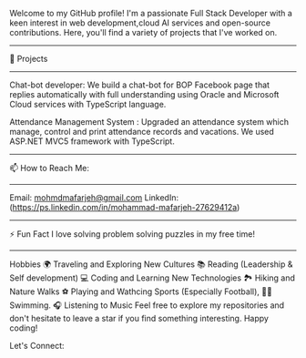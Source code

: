Welcome to my GitHub profile! I'm a passionate Full Stack Developer with a keen interest in web development,cloud AI services and open-source contributions. Here, you'll find a variety of projects that I've worked on.
________________________________________________________________________________________________________________
🔭 Projects
________________________________________________________________________________________________________________
Chat-bot developer: 
We build a chat-bot for BOP Facebook page that replies automatically with 
full understanding using Oracle and Microsoft Cloud services
with TypeScript language. 

Attendance Management System : 
Upgraded an attendance system which manage, control and print attendance records and vacations.
We used ASP.NET MVC5 framework with TypeScript.
         

____________________________________________________________________________________________________________________
📫 How to Reach Me:
____________________________________________________________________________________________________________________
Email: mohmdmafarjeh@gmail.com
LinkedIn: (https://ps.linkedin.com/in/mohammad-mafarjeh-27629412a)
____________________________________________________________________________________________________________________
⚡ Fun Fact
I love solving problem solving puzzles in my free time!
____________________________________________________________________________________________________________________
Hobbies
🌍 Traveling and Exploring New Cultures
📚 Reading (Leadership & Self development)
💻 Coding and Learning New Technologies
🏞️ Hiking and Nature Walks
⚽ Playing and Wathcing Sports (Especially Football), 🏊‍♂️ Swimming.
🎧 Listening to Music
Feel free to explore my repositories and don't hesitate to leave a star if you find something interesting. Happy coding!

Let's Connect:

